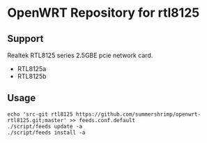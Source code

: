 # OpenWRT Repository for rtl8125

## Support

Realtek RTL8125 series 2.5GBE pcie network card.
 - RTL8125a
 - RTL8125b

## Usage
```
echo 'src-git rtl8125 https://github.com/summershrimp/openwrt-rtl8125.git;master' >> feeds.conf.default
./script/feeds update -a
./script/feeds install -a
```

